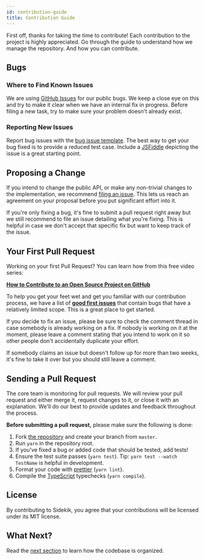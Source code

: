 ```yaml
---
id: contribution-guide
title: Contribution Guide
---
```


First off, thanks for taking the time to contribute! Each contribution to the project is highly appreciated. Go through the guide to understand how we manage the repository. And how you can contribute.

## Bugs

### Where to Find Known Issues

We are using [GitHub Issues](https://github.com/inf3cti0n95/sidekik/issues) for our public bugs. We keep a close eye on this and try to make it clear when we have an internal fix in progress. Before filing a new task, try to make sure your problem doesn't already exist.

### Reporting New Issues

Report bug issues with the [bug issue template](https://github.com/inf3cti0n95/sidekik/issues/new?&labels=bug&template=bug_report.md&title=bug%3A+%3CIssue+Title%3E). The best way to get your bug fixed is to provide a reduced test case. Include a [JSFiddle](https://jsfiddle.net/) depicting the issue is a great starting point.

## Proposing a Change

If you intend to change the public API, or make any non-trivial changes to the implementation, we recommend [filing an issue](https://github.com/inf3cti0n95/sidekik/issues/new). This lets us reach an agreement on your proposal before you put significant effort into it.

If you're only fixing a bug, it's fine to submit a pull request right away but we still recommend to file an issue detailing what you're fixing. This is helpful in case we don't accept that specific fix but want to keep track of the issue.

## Your First Pull Request

Working on your first Pull Request? You can learn how from this free video series:

**[How to Contribute to an Open Source Project on GitHub](https://egghead.io/series/how-to-contribute-to-an-open-source-project-on-github)**

To help you get your feet wet and get you familiar with our contribution process, we have a list of **[good first issues](https://github.com/inf3cti0n95/sidekik/issues?q=is:open+is:issue+label:"good+first+issue")** that contain bugs that have a relatively limited scope. This is a great place to get started.

If you decide to fix an issue, please be sure to check the comment thread in case somebody is already working on a fix. If nobody is working on it at the moment, please leave a comment stating that you intend to work on it so other people don't accidentally duplicate your effort.

If somebody claims an issue but doesn't follow up for more than two weeks, it's fine to take it over but you should still leave a comment.

## Sending a Pull Request

The core team is monitoring for pull requests. We will review your pull request and either merge it, request changes to it, or close it with an explanation. We'll do our best to provide updates and feedback throughout the process.

**Before submitting a pull request,** please make sure the following is done:

1. Fork [the repository](https://github.com/inf3cti0n95/sidekik) and create your branch from `master`.
2. Run `yarn` in the repository root.
3. If you've fixed a bug or added code that should be tested, add tests!
4. Ensure the test suite passes (`yarn test`). Tip: `yarn test --watch TestName` is helpful in development.
5. Format your code with [prettier](https://github.com/prettier/prettier) (`yarn lint`).
6. Compile the [TypeScript](https://typescriptlang.org/) typechecks (`yarn compile`).

## License

By contributing to Sidekik, you agree that your contributions will be licensed under its MIT license.

## What Next?

Read the [next section](codebase-overview.md) to learn how the codebase is organized.
